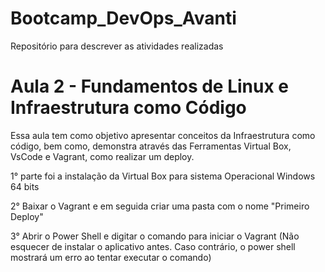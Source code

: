 # Bootcamp_DevOps_Avanti
Repositório para descrever as atividades realizadas 

# Aula 2 -  Fundamentos de Linux e Infraestrutura como Código 

Essa aula tem como objetivo apresentar conceitos da Infraestrutura como código, bem como, demonstra através das Ferramentas Virtual Box, VsCode e Vagrant, como realizar um deploy. 

1° parte foi a instalação da Virtual Box para sistema Operacional Windows 64 bits

2° Baixar o Vagrant e em seguida criar uma pasta com o nome "Primeiro Deploy"

3° Abrir o Power Shell e digitar o comando para iniciar o Vagrant (Não esquecer de instalar o aplicativo antes. Caso contrário, o power shell mostrará um erro ao tentar executar o comando) 





